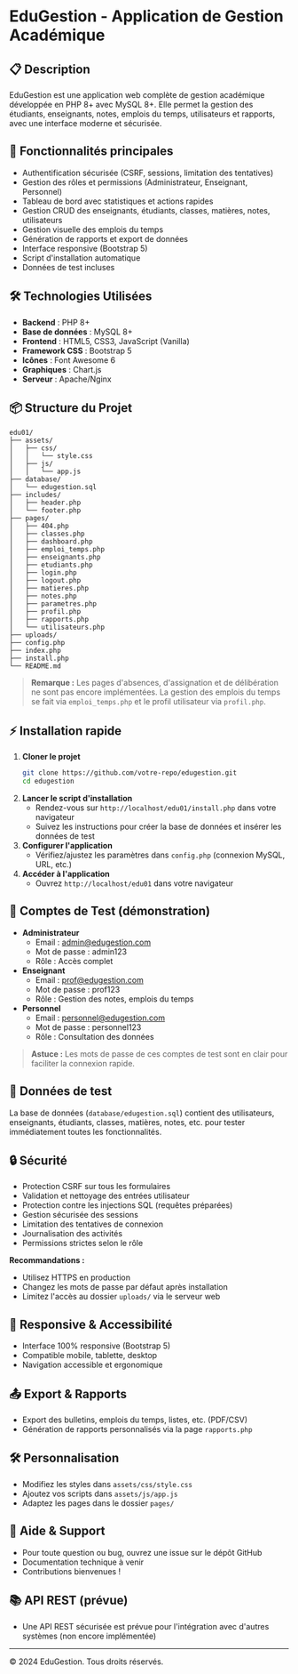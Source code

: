# EduGestion - Application de Gestion Académique

## 📋 Description

EduGestion est une application web complète de gestion académique développée en PHP 8+ avec MySQL 8+. Elle permet la gestion des étudiants, enseignants, notes, emplois du temps, utilisateurs et rapports, avec une interface moderne et sécurisée.

## 🚀 Fonctionnalités principales

- Authentification sécurisée (CSRF, sessions, limitation des tentatives)
- Gestion des rôles et permissions (Administrateur, Enseignant, Personnel)
- Tableau de bord avec statistiques et actions rapides
- Gestion CRUD des enseignants, étudiants, classes, matières, notes, utilisateurs
- Gestion visuelle des emplois du temps
- Génération de rapports et export de données
- Interface responsive (Bootstrap 5)
- Script d'installation automatique
- Données de test incluses

## 🛠️ Technologies Utilisées

- **Backend** : PHP 8+
- **Base de données** : MySQL 8+
- **Frontend** : HTML5, CSS3, JavaScript (Vanilla)
- **Framework CSS** : Bootstrap 5
- **Icônes** : Font Awesome 6
- **Graphiques** : Chart.js
- **Serveur** : Apache/Nginx

## 📦 Structure du Projet

```
edu01/
├── assets/
│   ├── css/
│   │   └── style.css
│   ├── js/
│   │   └── app.js
├── database/
│   └── edugestion.sql
├── includes/
│   ├── header.php
│   └── footer.php
├── pages/
│   ├── 404.php
│   ├── classes.php
│   ├── dashboard.php
│   ├── emploi_temps.php
│   ├── enseignants.php
│   ├── etudiants.php
│   ├── login.php
│   ├── logout.php
│   ├── matieres.php
│   ├── notes.php
│   ├── parametres.php
│   ├── profil.php
│   ├── rapports.php
│   └── utilisateurs.php
├── uploads/
├── config.php
├── index.php
├── install.php
└── README.md
```

> **Remarque :** Les pages d'absences, d'assignation et de délibération ne sont pas encore implémentées. La gestion des emplois du temps se fait via `emploi_temps.php` et le profil utilisateur via `profil.php`.

## ⚡ Installation rapide

1. **Cloner le projet**
   ```bash
   git clone https://github.com/votre-repo/edugestion.git
   cd edugestion
   ```
2. **Lancer le script d'installation**
   - Rendez-vous sur `http://localhost/edu01/install.php` dans votre navigateur
   - Suivez les instructions pour créer la base de données et insérer les données de test
3. **Configurer l'application**
   - Vérifiez/ajustez les paramètres dans `config.php` (connexion MySQL, URL, etc.)
4. **Accéder à l'application**
   - Ouvrez `http://localhost/edu01` dans votre navigateur

## 🔑 Comptes de Test (démonstration)

- **Administrateur**
  - Email : admin@edugestion.com
  - Mot de passe : admin123
  - Rôle : Accès complet
- **Enseignant**
  - Email : prof@edugestion.com
  - Mot de passe : prof123
  - Rôle : Gestion des notes, emplois du temps
- **Personnel**
  - Email : personnel@edugestion.com
  - Mot de passe : personnel123
  - Rôle : Consultation des données

> **Astuce :** Les mots de passe de ces comptes de test sont en clair pour faciliter la connexion rapide.

## 🧪 Données de test

La base de données (`database/edugestion.sql`) contient des utilisateurs, enseignants, étudiants, classes, matières, notes, etc. pour tester immédiatement toutes les fonctionnalités.

## 🔒 Sécurité

- Protection CSRF sur tous les formulaires
- Validation et nettoyage des entrées utilisateur
- Protection contre les injections SQL (requêtes préparées)
- Gestion sécurisée des sessions
- Limitation des tentatives de connexion
- Journalisation des activités
- Permissions strictes selon le rôle

**Recommandations :**
- Utilisez HTTPS en production
- Changez les mots de passe par défaut après installation
- Limitez l'accès au dossier `uploads/` via le serveur web

## 📱 Responsive & Accessibilité

- Interface 100% responsive (Bootstrap 5)
- Compatible mobile, tablette, desktop
- Navigation accessible et ergonomique

## 📤 Export & Rapports

- Export des bulletins, emplois du temps, listes, etc. (PDF/CSV)
- Génération de rapports personnalisés via la page `rapports.php`

## 🛠️ Personnalisation

- Modifiez les styles dans `assets/css/style.css`
- Ajoutez vos scripts dans `assets/js/app.js`
- Adaptez les pages dans le dossier `pages/`

## 🤝 Aide & Support

- Pour toute question ou bug, ouvrez une issue sur le dépôt GitHub
- Documentation technique à venir
- Contributions bienvenues !

## 📚 API REST (prévue)

- Une API REST sécurisée est prévue pour l'intégration avec d'autres systèmes (non encore implémentée)

---

© 2024 EduGestion. Tous droits réservés. 